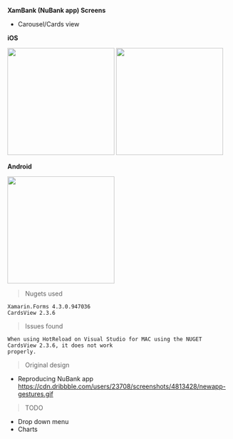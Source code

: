 **XamBank (NuBank app) Screens**

- Carousel/Cards view

**iOS**

<img src="https://i.imgur.com/lpVw6EK.png" width="240"> <img src="https://i.imgur.com/252oryP.png" width="240">




**Android**

<img src="https://i.imgur.com/Pg5FdhN.png" width="240">



> Nugets used

    Xamarin.Forms 4.3.0.947036 
    CardsView 2.3.6  
    
> Issues found

    When using HotReload on Visual Studio for MAC using the NUGET CardsView 2.3.6, it does not work
    properly.

> Original design
- Reproducing NuBank app
 https://cdn.dribbble.com/users/23708/screenshots/4813428/newapp-gestures.gif



> TODO
- Drop down menu
- Charts
